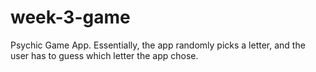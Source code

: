 # week-3-game
Psychic Game App. Essentially, the app randomly picks a letter, and the user has to guess which letter the app chose. 
